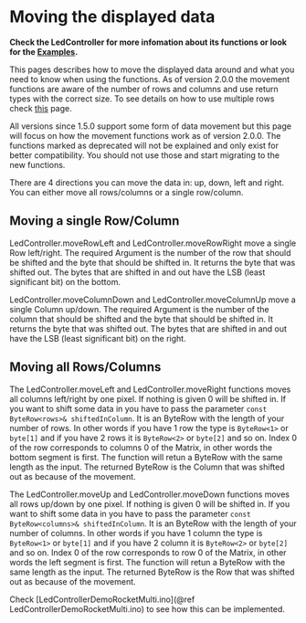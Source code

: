 # Moving the displayed data

**Check the LedController for more infomation about its functions or look for the [Examples](examples.html).**

This pages describes how to move the displayed data around and what you need to know when using the functions.
As of version 2.0.0 the movement functions are aware of the number of rows and columns and use return types with the correct size.
To see details on how to use multiple rows check [this](d7/d20/md_doc_multi_row.html) page.

All versions since 1.5.0 support some form of data movement but this page will focus on how the movement functions work as of version 2.0.0.
The functions marked as deprecated will not be explained and only exist for better compatibility.
You should not use those and start migrating to the new functions.

There are 4 directions you can move the data in: up, down, left and right.
You can either move all rows/columns or a single row/column.

## Moving a single Row/Column

LedController.moveRowLeft and LedController.moveRowRight move a single Row left/right.
The required Argument is the number of the row that should be shifted and the byte that should be shifted in.
It returns the byte that was shifted out.
The bytes that are shifted in and out have the LSB (least significant bit) on the bottom.

LedController.moveColumnDown and LedController.moveColumnUp move a single Column up/down.
The required Argument is the number of the column that should be shifted and the byte that should be shifted in.
It returns the byte that was shifted out.
The bytes that are shifted in and out have the LSB (least significant bit) on the right.

## Moving all Rows/Columns

The LedController.moveLeft and LedController.moveRight functions moves all columns left/right by one pixel.
If nothing is given 0 will be shifted in.
If you want to shift some data in you have to pass the parameter `const ByteRow<rows>& shiftedInColumn`.
It is an ByteRow with the length of your number of rows.
In other words if you have 1 row the type is `ByteRow<1>` or `byte[1]` and if you have 2 rows it is `ByteRow<2>` or `byte[2]` and so on.
Index 0 of the row corresponds to columns 0 of the Matrix, in other words the bottom segment is first.
The function will retun a ByteRow with the same length as the input.
The returned ByteRow is the Column that was shifted out as because of the movement.

The LedController.moveUp and LedController.moveDown functions moves all rows up/down by one pixel.
If nothing is given 0 will be shifted in.
If you want to shift some data in you have to pass the parameter `const ByteRow<columns>& shiftedInColumn`.
It is an ByteRow with the length of your number of columns.
In other words if you have 1 column the type is `ByteRow<1>` or `byte[1]` and if you have 2 column it is `ByteRow<2>` or `byte[2]` and so on.
Index 0 of the row corresponds to row 0 of the Matrix, in other words the left segment is first.
The function will retun a ByteRow with the same length as the input.
The returned ByteRow is the Row that was shifted out as because of the movement.

Check [LedControllerDemoRocketMulti.ino](@ref LedControllerDemoRocketMulti.ino) to see how this can be implemented.
